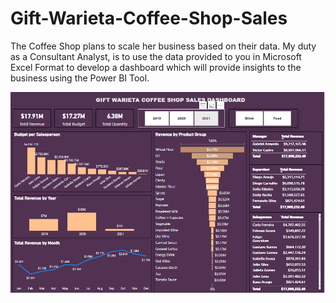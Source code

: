 # Gift-Warieta-Coffee-Shop-Sales

The Coffee Shop plans to scale her business based on their data.
My duty as a Consultant Analyst, is to use the data provided to you in Microsoft Excel Format to develop a dashboard which will provide insights to the business using the Power BI Tool.


<img src="GW%20Coffee%20shop%20screenshot.PNG" width ="800">
